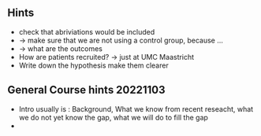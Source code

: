##  Hints
- check that abriviations would be included
- -> make sure that we are not using a control group, because ...
- -> what are the outcomes
- How are patients recruited? -> just at UMC Maastricht
- Write down the hypothesis make them clearer


## General Course hints 20221103
- Intro usually is : Background, What we know from recent reseacht, what we do not yet know the gap, what we will do to fill the gap
- 